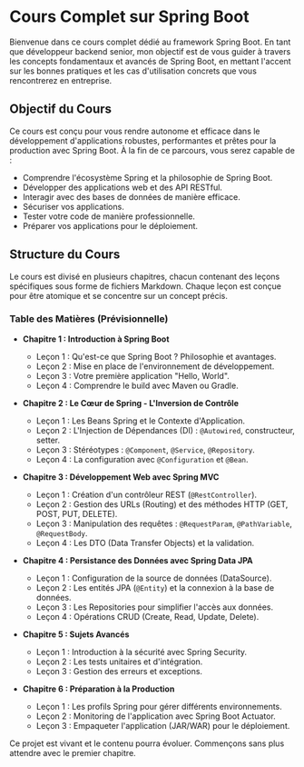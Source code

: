 # Cours Complet sur Spring Boot

Bienvenue dans ce cours complet dédié au framework Spring Boot. En tant que développeur backend senior, mon objectif est de vous guider à travers les concepts fondamentaux et avancés de Spring Boot, en mettant l'accent sur les bonnes pratiques et les cas d'utilisation concrets que vous rencontrerez en entreprise.

## Objectif du Cours

Ce cours est conçu pour vous rendre autonome et efficace dans le développement d'applications robustes, performantes et prêtes pour la production avec Spring Boot. À la fin de ce parcours, vous serez capable de :

- Comprendre l'écosystème Spring et la philosophie de Spring Boot.
- Développer des applications web et des API RESTful.
- Interagir avec des bases de données de manière efficace.
- Sécuriser vos applications.
- Tester votre code de manière professionnelle.
- Préparer vos applications pour le déploiement.

## Structure du Cours

Le cours est divisé en plusieurs chapitres, chacun contenant des leçons spécifiques sous forme de fichiers Markdown. Chaque leçon est conçue pour être atomique et se concentre sur un concept précis.

### Table des Matières (Prévisionnelle)

*   **Chapitre 1 : Introduction à Spring Boot**
    *   Leçon 1 : Qu'est-ce que Spring Boot ? Philosophie et avantages.
    *   Leçon 2 : Mise en place de l'environnement de développement.
    *   Leçon 3 : Votre première application "Hello, World".
    *   Leçon 4 : Comprendre le build avec Maven ou Gradle.

*   **Chapitre 2 : Le Cœur de Spring - L'Inversion de Contrôle**
    *   Leçon 1 : Les Beans Spring et le Contexte d'Application.
    *   Leçon 2 : L'Injection de Dépendances (DI) : `@Autowired`, constructeur, setter.
    *   Leçon 3 : Stéréotypes : `@Component`, `@Service`, `@Repository`.
    *   Leçon 4 : La configuration avec `@Configuration` et `@Bean`.

*   **Chapitre 3 : Développement Web avec Spring MVC**
    *   Leçon 1 : Création d'un contrôleur REST (`@RestController`).
    *   Leçon 2 : Gestion des URLs (Routing) et des méthodes HTTP (GET, POST, PUT, DELETE).
    *   Leçon 3 : Manipulation des requêtes : `@RequestParam`, `@PathVariable`, `@RequestBody`.
    *   Leçon 4 : Les DTO (Data Transfer Objects) et la validation.

*   **Chapitre 4 : Persistance des Données avec Spring Data JPA**
    *   Leçon 1 : Configuration de la source de données (DataSource).
    *   Leçon 2 : Les entités JPA (`@Entity`) et la connexion à la base de données.
    *   Leçon 3 : Les Repositories pour simplifier l'accès aux données.
    *   Leçon 4 : Opérations CRUD (Create, Read, Update, Delete).

*   **Chapitre 5 : Sujets Avancés**
    *   Leçon 1 : Introduction à la sécurité avec Spring Security.
    *   Leçon 2 : Les tests unitaires et d'intégration.
    *   Leçon 3 : Gestion des erreurs et exceptions.

*   **Chapitre 6 : Préparation à la Production**
    *   Leçon 1 : Les profils Spring pour gérer différents environnements.
    *   Leçon 2 : Monitoring de l'application avec Spring Boot Actuator.
    *   Leçon 3 : Empaqueter l'application (JAR/WAR) pour le déploiement.

Ce projet est vivant et le contenu pourra évoluer. Commençons sans plus attendre avec le premier chapitre.
